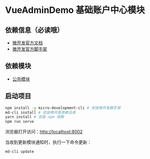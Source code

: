 # VueAdminDemo 基础账户中心模块

## 依赖信息（必读哦）

- [微开发官方文档](https://docs.microdevelopment.dev/)
- [微开发官方脚手架](https://docs.microdevelopment.dev/cli)

## 依赖模块

- [公共模块](https://github.com/micro-development/vue-admin-common)


## 启动项目

```bash
npm install -g micro-development-cli # 安装微开发脚手架
md-cli install # 安装微开发依赖仓库
yarn install # 安装 npm 依赖
npm run serve
```

浏览器打开访问：[http://localhost:8002](http://localhost:8002)

当收到更新模块通知时，执行一下命令更新：

```bash
md-cli update
```

